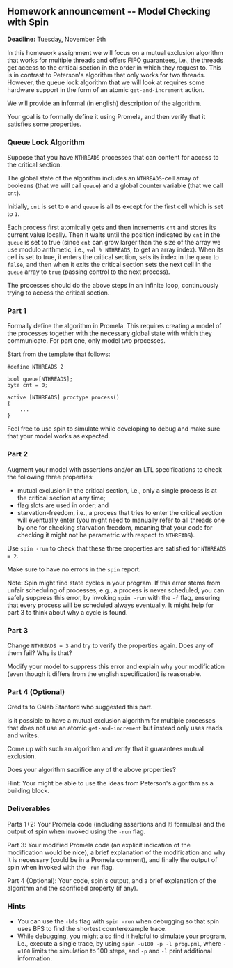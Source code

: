 
## Homework announcement -- Model Checking with Spin 

**Deadline:** Tuesday, November 9th

In this homework assignment we will focus on a mutual exclusion algorithm that works for multiple threads and offers FIFO guarantees, i.e., the threads get access to the critical section in the order in which they request to. This is in contrast to Peterson's algorithm that only works for two threads. However, the queue lock algorithm that we will look at requires some hardware support in the form of an atomic `get-and-increment` action.

We will provide an informal (in english) description of the algorithm.

Your goal is to formally define it using Promela, and then verify that it satisfies some properties.

### Queue Lock Algorithm

Suppose that you have `NTHREADS` processes that can content for access to the critical section. 

The global state of the algorithm includes an `NTHREADS`-cell array of booleans (that we will call `queue`) and a global counter variable (that we call `cnt`).

Initially, `cnt` is set to `0` and `queue` is all `0`s except for the first cell which is set to `1`.

Each process first atomically gets and then increments `cnt` and stores its current value locally. Then it waits until the position indicated by `cnt` in the `queue` is set to true (since `cnt` can grow larger than the size of the array we use modulo arithmetic, i.e., `val % NTHREADS`, to get an array index). When its cell is set to true, it enters the critical section, sets its index in the `queue` to `false`, and then when it exits the critical section sets the next cell in the `queue` array to `true` (passing control to the next process).

The processes should do the above steps in an infinite loop, continuously trying to access the critical section.

### Part 1

Formally define the algorithm in Promela. This requires creating a model of the processes together with the necessary global state with which they communicate. For part one, only model two processes.

Start from the template that follows:

```promela
#define NTHREADS 2

bool queue[NTHREADS];
byte cnt = 0;

active [NTHREADS] proctype process()
{
    ...
}
```

Feel free to use spin to simulate while developing to debug and make sure that your model works as expected.

### Part 2

Augment your model with assertions and/or an LTL specifications to check the following three properties:
  - mutual exclusion in the critical section, i.e., only a single process is at the critical section at any time;
  - flag slots are used in order; and
  - starvation-freedom, i.e., a process that tries to enter the critical section will eventually enter (you might need to manually refer to all threads one by one for checking starvation freedom, meaning that your code for checking it might not be parametric with respect to `NTHREADS`).

Use `spin -run` to check that these three properties are satisfied for `NTHREADS = 2`.

Make sure to have no errors in the `spin` report.

Note: Spin might find state cycles in your program. If this error stems from unfair scheduling of processes, e.g., a process is never scheduled, you can safely suppress this error, by invoking `spin -run` with the `-f` flag, ensuring that every process will be scheduled always eventually. It might help for part 3 to think about why a cycle is found.

### Part 3

Change `NTHREADS = 3` and try to verify the properties again. Does any of them fail? Why is that?

Modify your model to suppress this error and explain why your modification (even though it differs from the english specification) is reasonable.

### Part 4 (Optional) 

Credits to Caleb Stanford who suggested this part.

Is it possible to have a mutual exclusion algorithm for multiple processes that does not use an atomic `get-and-increment` but instead only uses reads and writes.

Come up with such an algorithm and verify that it guarantees mutual exclusion.

Does your algorithm sacrifice any of the above properties?

Hint: Your might be able to use the ideas from Peterson's algorithm as a building block.

### Deliverables

Parts 1+2: Your Promela code (including assertions and ltl formulas) and the output of spin when invoked using the `-run` flag.

Part 3: Your modified Promela code (an explicit indication of the modification would be nice), a brief explanation of the modification and why it is necessary (could be in a Promela comment), and finally the output of spin when invoked with the `-run` flag.

Part 4 (Optional): Your code, spin's output, and a brief explanation of the algorithm and the sacrificed property (if any).

### Hints

- You can use the `-bfs` flag with `spin -run` when debugging so that spin uses BFS to find the shortest counterexample trace.
- While debugging, you might also find it helpful to simulate your program, i.e., execute a single trace, by using `spin -u100 -p -l prog.pml`, where `-u100` limits the simulation to 100 steps, and `-p` and `-l` print additional information. 